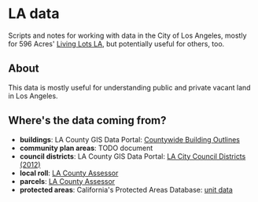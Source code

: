 LA data
=======

Scripts and notes for working with data in the City of Los Angeles, mostly for
596 Acres' [Living Lots LA](https://github.com/596acres/livinglots-la), but
potentially useful for others, too.


About
-----

This data is mostly useful for understanding public and private vacant land in
Los Angeles.


Where's the data coming from?
-----------------------------

* **buildings**: LA County GIS Data Portal: [Countywide Building
  Outlines](http://egis3.lacounty.gov/dataportal/2011/04/28/countywide-building-outlines/)
* **community plan areas**: TODO document
* **council districts**: LA County GIS Data Portal: [LA City Council Districts
  (2012)](http://egis3.lacounty.gov/dataportal/2012/08/07/la-city-council-districts-2012/)
* **local roll**: [LA County
  Assessor](http://assessor.lacounty.gov/extranet/outsidesales/gisdata.aspx)
* **parcels**: [LA County
  Assessor](http://assessor.lacounty.gov/extranet/outsidesales/gisdata.aspx)
* **protected areas**: California's Protected Areas Database: [unit
  data](http://www.calands.org/data)
